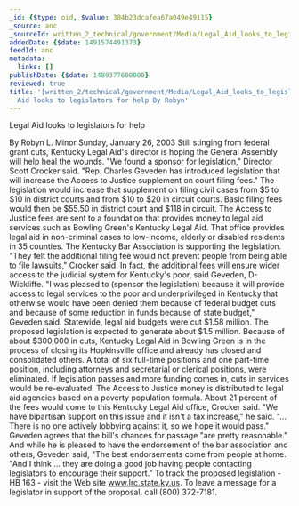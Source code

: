 ```yaml
---
_id: {$type: oid, $value: 304b23dcafea67a049e49115}
_source: anc
_sourceId: written_2_technical/government/Media/Legal_Aid_looks_to_legislators.txt
addedDate: {$date: 1491574491373}
feedId: anc
metadata:
  links: []
publishDate: {$date: 1489377600000}
reviewed: true
title: '[written_2/technical/government/Media/Legal_Aid_looks_to_legislators.txt]  Legal
  Aid looks to legislators for help By Robyn'
---
```

Legal Aid looks to legislators for help

By Robyn L. Minor
Sunday, January 26, 2003
Still stinging from federal grant cuts, <ignore  id='undefined'>Kentucky</ignore> Legal Aid&#x27;s
director is hoping the General Assembly will help heal the
wounds.
&quot;We found a sponsor for legislation,&quot; Director Scott Crocker
said. &quot;Rep. Charles Geveden has introduced legislation that will
increase the Access to Justice supplement on court filing
fees.&quot;
The legislation would increase that supplement on filing civil
cases from $5 to $10 in district courts and from $10 to $20 in
circuit courts. Basic filing fees would then be $55.50 in district
court and $118 in circuit.
The Access to Justice fees are sent to a foundation that
provides money to legal aid services such as <geo  id='4285268'>Bowling Green</geo>&#x27;s
<ignore  id='undefined'>Kentucky</ignore> Legal Aid. That office provides legal aid in non-criminal
cases to low-income, elderly or disabled residents in 35
counties.
The <ignore  id='undefined'>Kentucky</ignore> Bar Association is supporting the legislation.
&quot;They felt the additional filing fee would not prevent people
from being able to file lawsuits,&quot; Crocker said.
In fact, the additional fees will ensure wider access to the
judicial system for <geo  id='6254925'>Kentucky</geo>&#x27;s poor, said Geveden, D-Wickliffe.
&quot;I was pleased to (sponsor the legislation) because it will
provide access to legal services to the poor and underprivileged in
<geo  id='6254925'>Kentucky</geo> that otherwise would have been denied them because of
federal budget cuts and because of some reduction in funds because
of state budget,&quot; Geveden said.
Statewide, legal aid budgets were cut $1.58 million. The
proposed legislation is expected to generate about $1.5
million.
Because of about $300,000 in cuts, <ignore  id='undefined'>Kentucky</ignore> Legal Aid in <geo  id='4285268'>Bowling
Green</geo> is in the process of closing its <geo  id='4295251'>Hopkinsville</geo> office and
already has closed and consolidated others.
A total of six full-time positions and one part-time position,
including attorneys and secretarial or clerical positions, were
eliminated.
If legislation passes and more funding comes in, cuts in
services would be re-evaluated.
The Access to Justice money is distributed to legal aid agencies
based on a poverty population formula. About 21 percent of the fees
would come to this <ignore  id='undefined'>Kentucky</ignore> Legal Aid office, Crocker said.
&quot;We have bipartisan support on this issue and it isn&#x27;t a tax
increase,&quot; he said. &quot;... There is no one actively lobbying against
it, so we hope it would pass.&quot;
Geveden agrees that the bill&#x27;s chances for passage &quot;are pretty
reasonable.&quot;
And while he is pleased to have the endorsement of the bar
association and others, Geveden said, &quot;The best endorsements come
from people at home.
&quot;And I think ... they are doing a good job having people
contacting legislators to encourage their support.&quot;
To track the proposed legislation - HB 163 - visit the Web site
www.lrc.state.ky.us. To leave a message for a legislator in support
of the proposal, call (800) 372-7181.